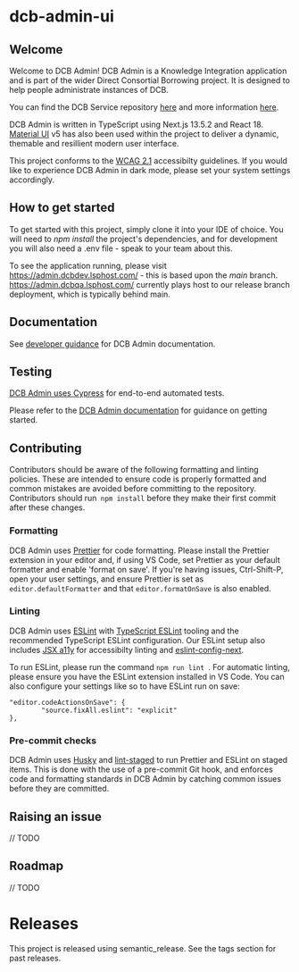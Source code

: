 # dcb-admin-ui


## Welcome

Welcome to DCB Admin! DCB Admin is a Knowledge Integration application and is part of the wider Direct Consortial Borrowing project. It is designed to help people administrate instances of DCB.

You can find the DCB Service repository [here](https://gitlab.com/knowledge-integration/libraries/dcb-service) and more information [here](https://openlibraryfoundation.atlassian.net/l/cp/67Q16M0Q). 

DCB Admin is written in TypeScript using Next.js 13.5.2 and React 18. [Material UI](https://mui.com/) v5 has also been used within the project to deliver a dynamic, themable and resillient modern user interface.

This project conforms to the [WCAG 2.1](https://www.w3.org/TR/WCAG21/) accessibilty guidelines. If you would like to experience DCB Admin in dark mode, please set your system settings accordingly.

## How to get started

To get started with this project, simply clone it into your IDE of choice. You will need to _npm install_ the project's dependencies, and for development you will also need a .env file - speak to your team about this.

To see the application running, please visit https://admin.dcbdev.lsphost.com/ - this is based upon the _main_ branch. https://admin.dcbqa.lsphost.com/ currently plays host to our release branch deployment, which is typically behind main.

## Documentation

See [developer guidance](https://openlibraryfoundation.atlassian.net/wiki/label/DCB/dcb-admin) for DCB Admin documentation.

## Testing

[DCB Admin uses Cypress](https://openlibraryfoundation.atlassian.net/wiki/spaces/DCB/pages/2763128849/) for end-to-end automated tests. 

Please refer to the [DCB Admin documentation](https://openlibraryfoundation.atlassian.net/wiki/spaces/DCB/pages/2763128849#Configuration-/-setup-within-DCB-Admin) for guidance on getting started.

## Contributing

Contributors should be aware of the following formatting and linting policies. These are intended to ensure code is properly formatted and common mistakes are avoided before committing to the repository.
Contributors should run` npm install` before they make their first commit after these changes.

### Formatting 

DCB Admin uses [Prettier](https://prettier.io/docs) for code formatting. Please install the Prettier extension in your editor and, if using VS Code, set Prettier as your default formatter and enable 'format on save'. If you're having issues, Ctrl-Shift-P, open your user settings, and ensure Prettier is set as `editor.defaultFormatter` and that `editor.formatOnSave` is also enabled.

### Linting 

DCB Admin uses [ESLint](https://eslint.org/) with [TypeScript ESLint](https://typescript-eslint.io/) tooling and the recommended TypeScript ESLint configuration. Our ESLint setup also includes [JSX a11y](https://www.npmjs.com/package/eslint-plugin-jsx-a11y) for accessibilty linting and [eslint-config-next](https://nextjs.org/docs/app/building-your-application/configuring/eslint).

To run ESLint, please run the command `npm run lint `. For automatic linting, please ensure you have the ESLint extension installed in VS Code. You can also configure your settings like so to have ESLint run on save:
```
"editor.codeActionsOnSave": {
		"source.fixAll.eslint": "explicit"
},
```
### Pre-commit checks

DCB Admin uses [Husky](https://typicode.github.io/husky/) and [lint-staged](https://github.com/lint-staged/lint-staged) to run Prettier and ESLint on staged items. This is done with the use of a pre-commit Git hook, and enforces code and formatting standards in DCB Admin by catching common issues before they are committed. 

## Raising an issue

// TODO


## Roadmap
// TODO 

# Releases

This project is released using semantic_release. See the tags section for past releases.



